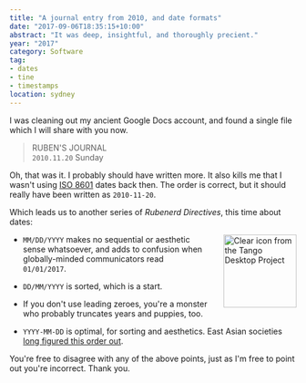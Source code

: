 ```yaml
---
title: "A journal entry from 2010, and date formats"
date: "2017-09-06T18:35:15+10:00"
abstract: "It was deep, insightful, and thoroughly precient."
year: "2017"
category: Software
tag:
- dates
- tine
- timestamps
location: sydney
---
```

I was cleaning out my ancient Google Docs account, and found a single file which I will share with you now.

> RUBEN'S JOURNAL  
> `2010.11.20` Sunday

Oh, that was it. I probably should have written more. It also kills me that I wasn't using [ISO 8601] dates back then. The order is correct, but it should really have been written as `2010-11-20`.

Which leads us to another series of *Rubenerd Directives*, this time about dates:

<p><img src="https://rubenerd.com/files/stock/tango-x-office-calendar.svg" alt="Clear icon from the Tango Desktop Project" style="width:128px; height:128px; float:right; margin:0 0 2em 2em" /></p>

* `MM/DD/YYYY` makes no sequential or aesthetic sense whatsoever, and adds to confusion when globally-minded communicators read `01/01/2017`.

* `DD/MM/YYYY` is sorted, which is a start.

* If you don't use leading zeroes, you're a monster who probably truncates years and puppies, too.

* `YYYY-MM-DD` is optimal, for sorting and aesthetics. East Asian societies [long figured this order out].

You're free to disagree with any of the above points, just as I'm free to point out you're incorrect. Thank you.

[ISO 8601]: https://www.iso.org/iso-8601-date-and-time-format.html
[long figured this order out]: https://en.wikipedia.org/wiki/Date_and_time_notation_in_Japan

